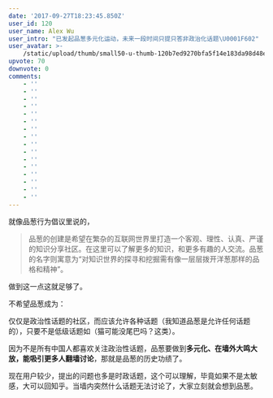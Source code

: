 ```yaml
---
date: '2017-09-27T18:23:45.850Z'
user_id: 120
user_name: Alex Wu
user_intro: "已发起品葱多元化运动，未来一段时间只提只答非政治化话题\U0001F602"
user_avatar: >-
    /static/upload/thumb/small50-u-thumb-120b7ed9270bfa5f14e183da98d48ee79ddc81ab986.png
upvote: 70
downvote: 0
comments:
    - ''
    - ''
    - ''
    - ''
    - ''
    - ''
    - ''
    - ''
    - ''
    - ''
    - ''
    - ''
    - ''
    - ''
    - ''
    - ''
---
```


就像品葱行为倡议里说的，

> 品葱的创建是希望在繁杂的互联网世界里打造一个客观、理性、认真、严谨的知识分享社区。在这里可以了解更多的知识，和更多有趣的人交流。品葱的名字则寓意为“对知识世界的探寻和挖掘需有像一层层拨开洋葱那样的品格和精神”。

做到这一点这就足够了。

  

不希望品葱成为：

仅仅是政治性话题的社区，而应该允许各种话题（我知道品葱是允许任何话题的），只要不是低级话题如（猫可能没尾巴吗？这类）。

因为不是所有中国人都喜欢关注政治性话题，品葱要做到**多元化、在墙外大鸣大放，能吸引更多人翻墙讨论**，那就是品葱的历史功绩了。

现在用户较少，提出的问题也多是时政话题，这个可以理解，毕竟如果不是太敏感，大可以回知乎。当墙内突然什么话题无法讨论了，大家立刻就会想到品葱。
